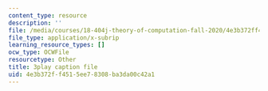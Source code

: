 ```yaml
---
content_type: resource
description: ''
file: /media/courses/18-404j-theory-of-computation-fall-2020/4e3b372ff4515ee78308ba3da00c42a1_TSI3LR5WZmo.vtt
file_type: application/x-subrip
learning_resource_types: []
ocw_type: OCWFile
resourcetype: Other
title: 3play caption file
uid: 4e3b372f-f451-5ee7-8308-ba3da00c42a1
---
```

